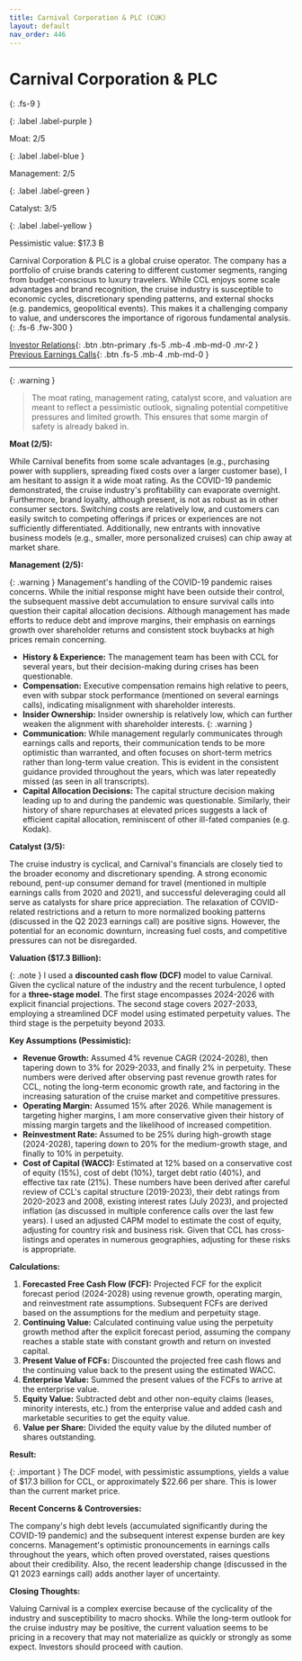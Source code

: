 ```yaml
---
title: Carnival Corporation & PLC (CUK)
layout: default
nav_order: 446
---
```


# Carnival Corporation & PLC
{: .fs-9 }

{: .label .label-purple }

Moat: 2/5

{: .label .label-blue }

Management: 2/5

{: .label .label-green }

Catalyst: 3/5

{: .label .label-yellow }

Pessimistic value: $17.3 B

Carnival Corporation & PLC is a global cruise operator.  The company has a portfolio of cruise brands catering to different customer segments, ranging from budget-conscious to luxury travelers. While CCL enjoys some scale advantages and brand recognition, the cruise industry is susceptible to economic cycles, discretionary spending patterns, and external shocks (e.g. pandemics, geopolitical events). This makes it a challenging company to value, and underscores the importance of rigorous fundamental analysis.
{: .fs-6 .fw-300 }

[Investor Relations](https://www.google.com/search?q=CUK+investor+relations){: .btn .btn-primary .fs-5 .mb-4 .mb-md-0 .mr-2 }
[Previous Earnings Calls](https://discountingcashflows.com/company/CUK/transcripts/){: .btn .fs-5 .mb-4 .mb-md-0 }

---

{: .warning } 
>The moat rating, management rating, catalyst score, and valuation are meant to reflect a pessimistic outlook, signaling potential competitive pressures and limited growth. This ensures that some margin of safety is already baked in.


**Moat (2/5):**

While Carnival benefits from some scale advantages (e.g., purchasing power with suppliers, spreading fixed costs over a larger customer base), I am hesitant to assign it a wide moat rating. As the COVID-19 pandemic demonstrated, the cruise industry's profitability can evaporate overnight.  Furthermore, brand loyalty, although present, is not as robust as in other consumer sectors. Switching costs are relatively low, and customers can easily switch to competing offerings if prices or experiences are not sufficiently differentiated.  Additionally, new entrants with innovative business models (e.g., smaller, more personalized cruises) can chip away at market share.

**Management (2/5):**

{: .warning }
Management's handling of the COVID-19 pandemic raises concerns.  While the initial response might have been outside their control, the subsequent massive debt accumulation to ensure survival calls into question their capital allocation decisions.  Although management has made efforts to reduce debt and improve margins, their emphasis on earnings growth over shareholder returns and consistent stock buybacks at high prices remain concerning.

* **History & Experience:**  The management team has been with CCL for several years, but their decision-making during crises has been questionable. 
* **Compensation:** Executive compensation remains high relative to peers, even with subpar stock performance (mentioned on several earnings calls), indicating misalignment with shareholder interests.
* **Insider Ownership:** Insider ownership is relatively low, which can further weaken the alignment with shareholder interests.
{: .warning }
* **Communication:**  While management regularly communicates through earnings calls and reports, their communication tends to be more optimistic than warranted, and often focuses on short-term metrics rather than long-term value creation. This is evident in the consistent guidance provided throughout the years, which was later repeatedly missed (as seen in all transcripts).
* **Capital Allocation Decisions:**  The capital structure decision making leading up to and during the pandemic was questionable. Similarly, their history of share repurchases at elevated prices suggests a lack of efficient capital allocation, reminiscent of other ill-fated companies (e.g. Kodak).

**Catalyst (3/5):**

The cruise industry is cyclical, and Carnival's financials are closely tied to the broader economy and discretionary spending. A strong economic rebound, pent-up consumer demand for travel (mentioned in multiple earnings calls from 2020 and 2021), and successful deleveraging could all serve as catalysts for share price appreciation. The relaxation of COVID-related restrictions and a return to more normalized booking patterns (discussed in the Q2 2023 earnings call) are positive signs. However, the potential for an economic downturn, increasing fuel costs, and competitive pressures can not be disregarded.


**Valuation ($17.3 Billion):**

{: .note }
I used a **discounted cash flow (DCF)** model to value Carnival.  Given the cyclical nature of the industry and the recent turbulence, I opted for a **three-stage model**. The first stage encompasses 2024-2026 with explicit financial projections. The second stage covers 2027-2033, employing a streamlined DCF model using estimated perpetuity values. The third stage is the perpetuity beyond 2033.

**Key Assumptions (Pessimistic):**

* **Revenue Growth:**  Assumed 4% revenue CAGR (2024-2028), then tapering down to 3% for 2029-2033, and finally 2% in perpetuity. These numbers were derived after observing past revenue growth rates for CCL, noting the long-term economic growth rate, and factoring in the increasing saturation of the cruise market and competitive pressures. 
* **Operating Margin:**  Assumed 15% after 2026.  While management is targeting higher margins, I am more conservative given their history of missing margin targets and the likelihood of increased competition.
* **Reinvestment Rate:**  Assumed to be 25% during high-growth stage (2024-2028), tapering down to 20% for the medium-growth stage, and finally to 10% in perpetuity.
* **Cost of Capital (WACC):**  Estimated at 12% based on a conservative cost of equity (15%), cost of debt (10%), target debt ratio (40%), and effective tax rate (21%). These numbers have been derived after careful review of CCL's capital structure (2019-2023), their debt ratings from 2020-2023 and 2008, existing interest rates (July 2023), and projected inflation (as discussed in multiple conference calls over the last few years).  I used an adjusted CAPM model to estimate the cost of equity, adjusting for country risk and business risk.  Given that CCL has cross-listings and operates in numerous geographies, adjusting for these risks is appropriate.

**Calculations:**

1. **Forecasted Free Cash Flow (FCF):** Projected FCF for the explicit forecast period (2024-2028) using revenue growth, operating margin, and reinvestment rate assumptions. Subsequent FCFs are derived based on the assumptions for the medium and perpetuity stage.
2. **Continuing Value:**  Calculated continuing value using the perpetuity growth method after the explicit forecast period, assuming the company reaches a stable state with constant growth and return on invested capital.
3. **Present Value of FCFs:** Discounted the projected free cash flows and the continuing value back to the present using the estimated WACC.
4. **Enterprise Value:** Summed the present values of the FCFs to arrive at the enterprise value.
5. **Equity Value:** Subtracted debt and other non-equity claims (leases, minority interests, etc.) from the enterprise value and added cash and marketable securities to get the equity value. 
6. **Value per Share:** Divided the equity value by the diluted number of shares outstanding.

**Result:**

{: .important }
The DCF model, with pessimistic assumptions, yields a value of $17.3 billion for CCL, or approximately $22.66 per share.  This is lower than the current market price.


**Recent Concerns & Controversies:**

The company's high debt levels (accumulated significantly during the COVID-19 pandemic) and the subsequent interest expense burden are key concerns. Management's optimistic pronouncements in earnings calls throughout the years, which often proved overstated, raises questions about their credibility.  Also, the recent leadership change (discussed in the Q1 2023 earnings call) adds another layer of uncertainty. 

**Closing Thoughts:**

Valuing Carnival is a complex exercise because of the cyclicality of the industry and susceptibility to macro shocks. While the long-term outlook for the cruise industry may be positive, the current valuation seems to be pricing in a recovery that may not materialize as quickly or strongly as some expect.  Investors should proceed with caution.